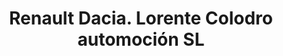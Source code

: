---
title: "Renault Dacia. Lorente Colodro automoción SL"
url: /peal-de-becerro/renault-dacia-lorente-colodro-automocion-sl/
shop: coche
---